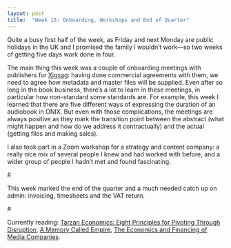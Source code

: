 ```yaml
---
layout: post
title:  "Week 13: Onboarding, Workshops and End of Quarter"
---
```


Quite a busy first half of the week, as Friday and next Monday are public holidays in the UK and I promised the family I wouldn’t work&#8212;so two weeks of getting five days work done in four. 

The main thing this week was a couple of onboarding meetings with publishers for <a href="https://www.xigxag.co.uk">Xigxag</a>: having done commercial agreements with them, we need to agree how metadata and master files will be supplied. Even after so long in the book business, there’s a lot to learn in these meetings, in particular how non-standard some standards are. For example, this week I learned that there are five different ways of expressing the duration of an audiobook in ONIX. But even with those complications, the meetings are always positive as they mark the transition point between the abstract (what might happen and how do we address it contractually) and the actual (getting files and making sales). 

I also took part in a Zoom workshop for a strategy and content company: a really nice mix of several people I knew and had worked with before, and a wider group of people I hadn’t met and found fascinating. 

<p id="divider">#</p>

This week marked the end of the quarter and a much needed catch up on admin: invoicing, timesheets and the VAT return. 

<p id="divider">#</p>

Currently reading: <a href="https://www.simonandschuster.co.uk/books/Tarzan-Economics/Will-Page/9781471190919">Tarzan Economics: Eight Principles for Pivoting Through Disruption</a>, <a href="https://www.arkadymartine.net/novels">A Memory Called Empire</a>, <a href="http://robertpicard.net/publications/books">The Economics and Financing of Media Companies</a>.
